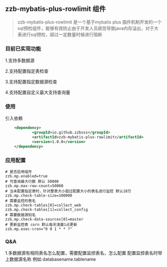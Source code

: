 ## zzb-mybatis-plus-rowlimit 组件
> zzb-mybatis-plus-rowlimit 是一个基于mybatis plus 插件机制开发的一个sql预检组件，能够有效防止由于开发人员疏忽导致java内存溢出，对于大表进行sql预检，超过一定数量时候进行阻断

### 目前已实现功能

1.支持多数据源

2.支持配置指定表检查

3.支持配置指定数据源检查

4.支持配置自定义最大支持查询量

### 使用
引入依赖
``` xml
    <dependency>
            <groupId>io.github.zzbsss</groupId>
            <artifactId>zzb-mybatis-plus-rowlimit</artifactId>
            <version>1.0.0</version>
    </dependency>
``` 

### 应用配置
``` properties
# 是否启用组件
zzb.mp.enabled=true
# 可查询最大行数 默认 50000
zzb.mp.max-row-count=50000
# 当未配置指定表时，针对整表大小超过配置大小的表名进行监控 默认10万
zzb.mp.check-table-size=100000
# 需要监控的表名
zzb.mp.check-tables[0]=collect_web
zzb.mp.check-tables[1]=collect_config
# 需要数据源别名
zzb.mp.check-data-sources[0]=master
# 更新监控表 corn 默认每天凌晨1点更新
zzb.mp.exec-cron="0 0 1 * * ?"
```

### Q&A
1.多数据源有相同表名怎么配置，需要配置监控表名，怎么配置
配置监控表名时带上数据源名称 例如 databasename.tablename

